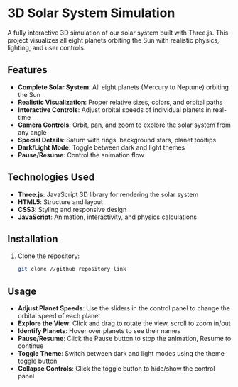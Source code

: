 # 3D Solar System Simulation

A fully interactive 3D simulation of our solar system built with Three.js. This project visualizes all eight planets orbiting the Sun with realistic physics, lighting, and user controls.

## Features

- **Complete Solar System**: All eight planets (Mercury to Neptune) orbiting the Sun
- **Realistic Visualization**: Proper relative sizes, colors, and orbital paths
- **Interactive Controls**: Adjust orbital speeds of individual planets in real-time
- **Camera Controls**: Orbit, pan, and zoom to explore the solar system from any angle
- **Special Details**: Saturn with rings, background stars, planet tooltips
- **Dark/Light Mode**: Toggle between dark and light themes
- **Pause/Resume**: Control the animation flow

## Technologies Used

- **Three.js**: JavaScript 3D library for rendering the solar system
- **HTML5**: Structure and layout
- **CSS3**: Styling and responsive design
- **JavaScript**: Animation, interactivity, and physics calculations

## Installation

1. Clone the repository:
   ```bash
   git clone //github repository link

## Usage

- **Adjust Planet Speeds**: Use the sliders in the control panel to change the orbital speed of each planet
- **Explore the View**: Click and drag to rotate the view, scroll to zoom in/out
- **Identify Planets**: Hover over planets to see their names
- **Pause/Resume**: Click the Pause button to stop the animation, Resume to continue
- **Toggle Theme**: Switch between dark and light modes using the theme toggle button
- **Collapse Controls**: Click the toggle button to hide/show the control panel